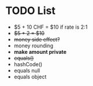# TODO List

- $5 + 10 CHF = $10 if rate is 2:1
- ~~$5 * 2 = $10~~
- ~~money side effect?~~
- money rounding
- **make amount private**
- ~~equals()~~
- hashCode()
- equals null
- equals object

